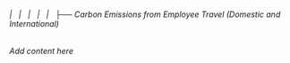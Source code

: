 ###### |   |   |   |   |   ├── Carbon Emissions from Employee Travel (Domestic and International)

*Add content here*